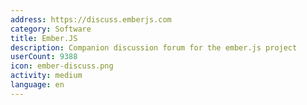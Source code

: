 ```yaml
---
address: https://discuss.emberjs.com
category: Software
title: Ember.JS
description: Companion discussion forum for the ember.js project
userCount: 9388
icon: ember-discuss.png
activity: medium
language: en
---
```

